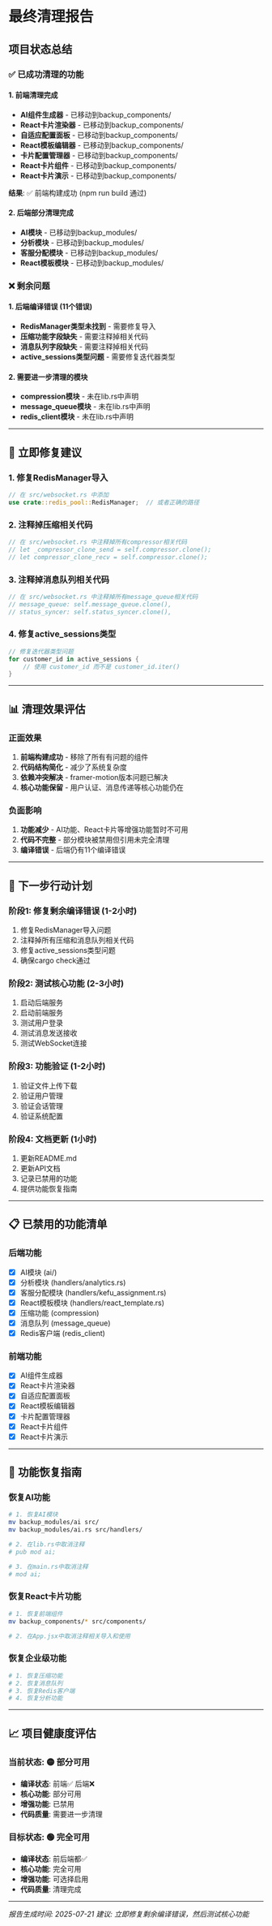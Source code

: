 # 最终清理报告

## 项目状态总结

### ✅ 已成功清理的功能

#### 1. 前端清理完成
- **AI组件生成器** - 已移动到backup_components/
- **React卡片渲染器** - 已移动到backup_components/
- **自适应配置面板** - 已移动到backup_components/
- **React模板编辑器** - 已移动到backup_components/
- **卡片配置管理器** - 已移动到backup_components/
- **React卡片组件** - 已移动到backup_components/
- **React卡片演示** - 已移动到backup_components/

**结果**: ✅ 前端构建成功 (npm run build 通过)

#### 2. 后端部分清理完成
- **AI模块** - 已移动到backup_modules/
- **分析模块** - 已移动到backup_modules/
- **客服分配模块** - 已移动到backup_modules/
- **React模板模块** - 已移动到backup_modules/

### ❌ 剩余问题

#### 1. 后端编译错误 (11个错误)
- **RedisManager类型未找到** - 需要修复导入
- **压缩功能字段缺失** - 需要注释掉相关代码
- **消息队列字段缺失** - 需要注释掉相关代码
- **active_sessions类型问题** - 需要修复迭代器类型

#### 2. 需要进一步清理的模块
- **compression模块** - 未在lib.rs中声明
- **message_queue模块** - 未在lib.rs中声明
- **redis_client模块** - 未在lib.rs中声明

---

## 🔧 立即修复建议

### 1. 修复RedisManager导入
```rust
// 在 src/websocket.rs 中添加
use crate::redis_pool::RedisManager;  // 或者正确的路径
```

### 2. 注释掉压缩相关代码
```rust
// 在 src/websocket.rs 中注释掉所有compressor相关代码
// let _compressor_clone_send = self.compressor.clone();
// let compressor_clone_recv = self.compressor.clone();
```

### 3. 注释掉消息队列相关代码
```rust
// 在 src/websocket.rs 中注释掉所有message_queue相关代码
// message_queue: self.message_queue.clone(),
// status_syncer: self.status_syncer.clone(),
```

### 4. 修复active_sessions类型
```rust
// 修复迭代器类型问题
for customer_id in active_sessions {
    // 使用 customer_id 而不是 customer_id.iter()
}
```

---

## 📊 清理效果评估

### 正面效果
1. **前端构建成功** - 移除了所有有问题的组件
2. **代码结构简化** - 减少了系统复杂度
3. **依赖冲突解决** - framer-motion版本问题已解决
4. **核心功能保留** - 用户认证、消息传递等核心功能仍在

### 负面影响
1. **功能减少** - AI功能、React卡片等增强功能暂时不可用
2. **代码不完整** - 部分模块被禁用但引用未完全清理
3. **编译错误** - 后端仍有11个编译错误

---

## 🎯 下一步行动计划

### 阶段1: 修复剩余编译错误 (1-2小时)
1. 修复RedisManager导入问题
2. 注释掉所有压缩和消息队列相关代码
3. 修复active_sessions类型问题
4. 确保cargo check通过

### 阶段2: 测试核心功能 (2-3小时)
1. 启动后端服务
2. 启动前端服务
3. 测试用户登录
4. 测试消息发送接收
5. 测试WebSocket连接

### 阶段3: 功能验证 (1-2小时)
1. 验证文件上传下载
2. 验证用户管理
3. 验证会话管理
4. 验证系统配置

### 阶段4: 文档更新 (1小时)
1. 更新README.md
2. 更新API文档
3. 记录已禁用的功能
4. 提供功能恢复指南

---

## 📋 已禁用的功能清单

### 后端功能
- [x] AI模块 (ai/)
- [x] 分析模块 (handlers/analytics.rs)
- [x] 客服分配模块 (handlers/kefu_assignment.rs)
- [x] React模板模块 (handlers/react_template.rs)
- [x] 压缩功能 (compression)
- [x] 消息队列 (message_queue)
- [x] Redis客户端 (redis_client)

### 前端功能
- [x] AI组件生成器
- [x] React卡片渲染器
- [x] 自适应配置面板
- [x] React模板编辑器
- [x] 卡片配置管理器
- [x] React卡片组件
- [x] React卡片演示

---

## 🔄 功能恢复指南

### 恢复AI功能
```bash
# 1. 恢复AI模块
mv backup_modules/ai src/
mv backup_modules/ai.rs src/handlers/

# 2. 在lib.rs中取消注释
# pub mod ai;

# 3. 在main.rs中取消注释
# mod ai;
```

### 恢复React卡片功能
```bash
# 1. 恢复前端组件
mv backup_components/* src/components/

# 2. 在App.jsx中取消注释相关导入和使用
```

### 恢复企业级功能
```bash
# 1. 恢复压缩功能
# 2. 恢复消息队列
# 3. 恢复Redis客户端
# 4. 恢复分析功能
```

---

## 📈 项目健康度评估

### 当前状态: 🟡 部分可用
- **编译状态**: 前端✅ 后端❌
- **核心功能**: 部分可用
- **增强功能**: 已禁用
- **代码质量**: 需要进一步清理

### 目标状态: 🟢 完全可用
- **编译状态**: 前后端都✅
- **核心功能**: 完全可用
- **增强功能**: 可选择启用
- **代码质量**: 清理完成

---

*报告生成时间: 2025-07-21*
*建议: 立即修复剩余编译错误，然后测试核心功能*